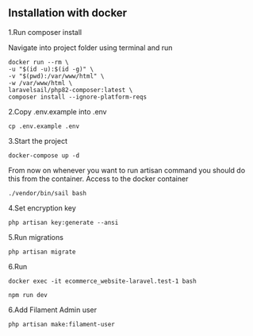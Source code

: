 ## Installation with docker

1.Run composer install

Navigate into project folder using terminal and run

    docker run --rm \
    -u "$(id -u):$(id -g)" \
    -v "$(pwd):/var/www/html" \
    -w /var/www/html \
    laravelsail/php82-composer:latest \
    composer install --ignore-platform-reqs

2.Copy .env.example into .env

    cp .env.example .env

3.Start the project 

    docker-compose up -d

From now on whenever you want to run artisan command you should do this from the container.
Access to the docker container

    ./vendor/bin/sail bash

4.Set encryption key

    php artisan key:generate --ansi

5.Run migrations

    php artisan migrate

6.Run

    docker exec -it ecommerce_website-laravel.test-1 bash

    npm run dev

6.Add Filament Admin user

    php artisan make:filament-user

